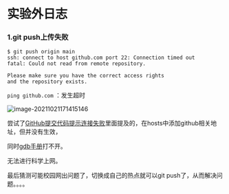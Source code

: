 # 实验外日志

### 1.git push上传失败

```
$ git push origin main
ssh: connect to host github.com port 22: Connection timed out
fatal: Could not read from remote repository.

Please make sure you have the correct access rights
and the repository exists.
```

`ping github.com`  ：发生超时

![image-20211021171415146](D:\project\csapp\log\实验外日志.assets\image-20211021171415146.png)

尝试了[GitHub提交代码提示连接失败](https://delpast.com/post/POSTTB_9ce693cebc864789ba0748aeeb227b76)里面提及的，在hosts中添加github相关地址，但并没有生效，

同时[gdb手册](chrome-extension://chphlpgkkbolifaimnlloiipkdnihall/onetab.html)打不开。

无法进行科学上网。

最后猜测可能校园网出问题了，切换成自己的热点就可以git push了，从而解决问题。。。。

